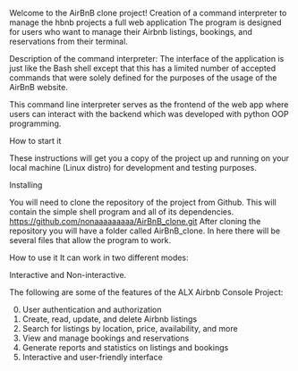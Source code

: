 Welcome to the AirBnB clone project!
Creation of a command interpreter to manage the hbnb projects
a full web application The program is designed for users who want to manage their Airbnb listings, bookings, and reservations from their terminal.

Description of the command interpreter:
The interface of the application is just like the Bash shell except that this has a limited number of accepted commands that were solely defined for the purposes of the usage of the AirBnB website.

This command line interpreter serves as the frontend of the web app where users can interact with the backend which was developed with python OOP programming.

How to start it

These instructions will get you a copy of the project up and running on your local machine (Linux distro) for development and testing purposes.

Installing

You will need to clone the repository of the project from Github. This will contain the simple shell program and all of its dependencies.
https://github.com/nonaaaaaaaaa/AirBnB_clone.git
After cloning the repository you will have a folder called AirBnB_clone. In here there will be several files that allow the program to work.

How to use it
It can work in two different modes:

Interactive and Non-interactive.


The following are some of the features of the ALX Airbnb Console Project:

0. User authentication and authorization
1. Create, read, update, and delete Airbnb listings
2. Search for listings by location, price, availability, and more
3. View and manage bookings and reservations
4. Generate reports and statistics on listings and bookings
5. Interactive and user-friendly interface




